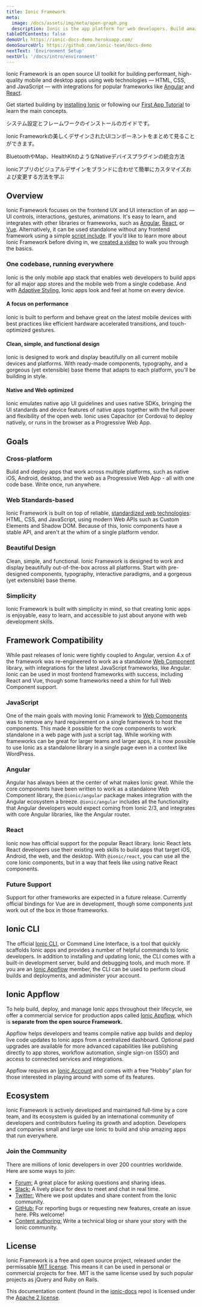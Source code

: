 ```yaml
---
title: Ionic Framework
meta:
  image: /docs/assets/img/meta/open-graph.png
  description: Ionic is the app platform for web developers. Build amazing mobile, web, and desktop apps all with one shared code base and open web standards
tableOfContents: false
demoUrl: https://ionic-docs-demo.herokuapp.com/
demoSourceUrl: https://github.com/ionic-team/docs-demo
nextText: 'Environment Setup'
nextUrl: '/docs/intro/environment'
---
```


Ionic Framework is an open source UI toolkit for building performant, high-quality mobile and desktop apps using web technologies — HTML, CSS, and JavaScript — with integrations for popular frameworks like <a href="/docs/angular/overview" target="_blank"> Angular</a> and <a href="/react" target="_blank">React</a>.

Get started building by <a href="/docs/intro/cli">installing Ionic</a> or following our <a href="/docs/intro/next#build-your-first-app">First App Tutorial</a> to learn the main concepts.

<docs-cards>
  <docs-card header="インストールガイド" href="/docs/intro/cli" icon="/docs/assets/icons/guide-installation-icon.svg" hover-icon="/docs/assets/icons/guide-installation-icon-hover.svg">
    <p>システム設定とフレームワークのインストールのガイドです。</p>
  </docs-card>

  <docs-card header="UIコンポーネント" href="/docs/components" icon="/docs/assets/icons/guide-components-icon.svg" hover-icon="/docs/assets/icons/guide-components-icon-hover.svg">
    <p>Ionic Frameworkの美しくデザインされたUIコンポーネントをまとめて見ることができます。</p>
  </docs-card>

  <docs-card header="Nativeファンクション" href="/docs/native" icon="/docs/assets/icons/guide-native-icon.svg" hover-icon="/docs/assets/icons/guide-native-icon-hover.svg">
    <p>BluetoothやMap、HealthKitのようなNativeデバイスプラグインの統合方法</p>
  </docs-card>

  <docs-card header="テーマ" href="/docs/theming/basics" icon="/docs/assets/icons/guide-theming-icon.svg" hover-icon="/docs/assets/icons/guide-theming-icon-hover.svg">
    <p>Ionicアプリのビジュアルデザインをブランドに合わせて簡単にカスタマイズおよび変更する方法を学ぶ</p>
  </docs-card>
</docs-cards>

## Overview

Ionic Framework focuses on the frontend UX and UI interaction of an app — UI controls, interactions, gestures, animations. It's easy to learn, and integrates with other libraries or frameworks, such as <a href="/docs/angular/overview">Angular</a>, <a href="/docs/react/overview">React</a>, or <a href="/docs/vue/overview">Vue</a>. Alternatively, it can be used standalone without any frontend framework using a simple <a href="/docs/intro/cdn">script include</a>. If you’d like to learn more about Ionic Framework before diving in, we <a href="https://youtu.be/p3AN3igqiRc" target="_blank">created a video</a> to walk you through the basics.


### One codebase, running everywhere

Ionic is the only mobile app stack that enables web developers to build apps for all major app stores and the mobile web from a single codebase. And with <a href="/docs/theming/platform-styles">Adaptive Styling</a>, Ionic apps look and feel at home on every device.

#### A focus on performance

Ionic is built to perform and behave great on the latest mobile devices with best practices like efficient hardware accelerated transitions, and touch-optimized gestures.

#### Clean, simple, and functional design

Ionic is designed to work and display beautifully on all current mobile devices and platforms. With ready-made components, typography, and a gorgeous (yet extensible) base theme that adapts to each platform, you'll be building in style.

#### Native and Web optimized

Ionic emulates native app UI guidelines and uses native SDKs, bringing the UI standards and device features of native apps together with the full power and flexibility of the open web. Ionic uses Capacitor (or Cordova) to deploy natively, or runs in the browser as a Progressive Web App.


## Goals

### Cross-platform

Build and deploy apps that work across multiple platforms, such as native iOS, Android, desktop, and the web as a Progressive Web App - all with one code base. Write once, run anywhere.

### Web Standards-based

Ionic Framework is built on top of reliable, [standardized web technologies](/docs/reference/glossary#web-standards): HTML, CSS, and JavaScript, using modern Web APIs such as Custom Elements and Shadow DOM. Because of this, Ionic components have a stable API, and aren't at the whim of a single platform vendor.

### Beautiful Design

Clean, simple, and functional. Ionic Framework is designed to work and display beautifully out-of-the-box across all platforms.
Start with pre-designed components, typography, interactive paradigms, and a gorgeous (yet extensible) base theme.

### Simplicity

Ionic Framework is built with simplicity in mind, so that creating Ionic apps is enjoyable, easy to learn, and accessible to just about anyone with web development skills.


## Framework Compatibility

While past releases of Ionic were tightly coupled to Angular, version 4.x of the framework was re-engineered to work as a standalone <a href="https://developer.mozilla.org/en-US/docs/Web/Web_Components" target="_blank">Web Component</a> library, with integrations for the latest JavaScript frameworks, like Angular. Ionic can be used in most frontend frameworks with success, including React and Vue, though some frameworks need a shim for full Web Component support.

### JavaScript

One of the main goals with moving Ionic Framework to <a href="https://developer.mozilla.org/en-US/docs/Web/Web_Components" target="_blank">Web Components</a> was to remove any hard requirement on a single framework to host the components. This made it possible for the core components to work standalone in a web page with just a script tag. While working with frameworks can be great for larger teams and larger apps, it is now possible to use Ionic as a standalone library in a single page even in a context like WordPress.

### Angular

Angular has always been at the center of what makes Ionic great. While the core components have been written to work as a standalone Web Component library, the `@ionic/angular` package makes integration with the Angular ecosystem a breeze. `@ionic/angular` includes all the functionality that Angular developers would expect coming from Ionic 2/3, and integrates with core Angular libraries, like the Angular router.

### React

Ionic now has official support for the popular React library. Ionic React lets React developers use their existing web skills to build apps that target iOS, Android, the web, and the desktop. With `@ionic/react`, you can use all the core Ionic components, but in a way that feels like using native React components.

### Future Support

Support for other frameworks are expected in a future release. Currently official bindings for Vue are in development, though some components just work out of the box in those frameworks.


## Ionic CLI

The official [Ionic CLI](/docs/cli), or Command Line Interface, is a tool that quickly scaffolds Ionic apps and provides a number of helpful commands to Ionic developers. In addition to installing and updating Ionic, the CLI comes with a built-in development server, build and debugging tools, and much more. If you are an [Ionic Appflow](#ionic-appflow) member, the CLI can be used to perform cloud builds and deployments, and administer your account.


## Ionic Appflow

To help build, deploy, and manage Ionic apps throughout their lifecycle, we offer a commercial service for production apps called <a href="https://ionicframework.com/appflow" target="_blank">Ionic Appflow</a>, which is <strong>separate from the open source Framework.</strong>

Appflow helps developers and teams compile native app builds and deploy live code updates to Ionic apps from a centralized dashboard. Optional paid upgrades are available for more advanced capabilities like publishing directly to app stores, workflow automation, single sign-on (SSO) and access to connected services and integrations.

Appflow requires an <a href="https://dashboard.ionicframework.com/signup" target="_blank">Ionic Account</a> and comes with a free “Hobby” plan for those interested in playing around with some of its features.


## Ecosystem

Ionic Framework is actively developed and maintained full-time by a core team, and its ecosystem is guided by an international community of developers and contributors fueling its growth and adoption. Developers and companies small and large use Ionic to build and ship amazing apps that run everywhere.

### Join the Community

There are millions of Ionic developers in over 200 countries worldwide. Here are some ways to join:

* <a href="https://forum.ionicframework.com/" target="_blank">Forum:</a> A great place for asking questions and sharing ideas.
* <a href="https://ionicworldwide.herokuapp.com/" target="_blank">Slack:</a> A lively place for devs to meet and chat in real time.
* <a href="https://twitter.com/ionicframework" target="_blank">Twitter:</a> Where we post updates and share content from the Ionic community.
* <a href="https://github.com/ionic-team/ionic" target="_blank">GitHub:</a> For reporting bugs or requesting new features, create an issue here. PRs welcome!
* <a href="https://ionicframework.com/contributors" target="_blank">Content authoring:</a> Write a technical blog or share your story with the Ionic community.


## License

Ionic Framework is a free and open source project, released under the permissable <a href="https://opensource.org/licenses/MIT" target="_blank">MIT license</a>. This means it can be used in personal or commercial projects for free. MIT is the same license used by such popular projects as jQuery and Ruby on Rails.

This documentation content (found in the <a href="https://github.com/ionic-team/ionic-docs" target="_blank">ionic-docs</a> repo) is licensed under the <a href="https://www.apache.org/licenses/LICENSE-2.0" target="_blank">Apache 2 license</a>.

